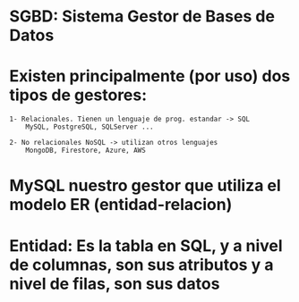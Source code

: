# SGBD: Sistema Gestor de Bases de Datos
# Existen principalmente (por uso) dos tipos de gestores:
    1- Relacionales. Tienen un lenguaje de prog. estandar -> SQL
        MySQL, PostgreSQL, SQLServer ... 

    2- No relacionales NoSQL -> utilizan otros lenguajes
        MongoDB, Firestore, Azure, AWS 

# MySQL nuestro gestor que utiliza el modelo ER (entidad-relacion)
# Entidad: Es la tabla en SQL, y a nivel de columnas, son sus atributos y a nivel de filas, son sus datos








